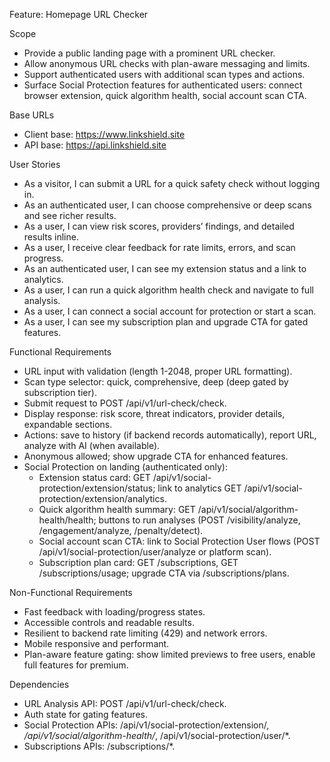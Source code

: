 Feature: Homepage URL Checker

Scope
- Provide a public landing page with a prominent URL checker.
- Allow anonymous URL checks with plan-aware messaging and limits.
- Support authenticated users with additional scan types and actions.
- Surface Social Protection features for authenticated users: connect browser extension, quick algorithm health, social account scan CTA.

Base URLs
- Client base: https://www.linkshield.site
- API base: https://api.linkshield.site

User Stories
- As a visitor, I can submit a URL for a quick safety check without logging in.
- As an authenticated user, I can choose comprehensive or deep scans and see richer results.
- As a user, I can view risk scores, providers’ findings, and detailed results inline.
- As a user, I receive clear feedback for rate limits, errors, and scan progress.
- As an authenticated user, I can see my extension status and a link to analytics.
- As a user, I can run a quick algorithm health check and navigate to full analysis.
- As a user, I can connect a social account for protection or start a scan.
- As a user, I can see my subscription plan and upgrade CTA for gated features.

Functional Requirements
- URL input with validation (length 1-2048, proper URL formatting).
- Scan type selector: quick, comprehensive, deep (deep gated by subscription tier).
- Submit request to POST /api/v1/url-check/check.
- Display response: risk score, threat indicators, provider details, expandable sections.
- Actions: save to history (if backend records automatically), report URL, analyze with AI (when available).
- Anonymous allowed; show upgrade CTA for enhanced features.
- Social Protection on landing (authenticated only):
  - Extension status card: GET /api/v1/social-protection/extension/status; link to analytics GET /api/v1/social-protection/extension/analytics.
  - Quick algorithm health summary: GET /api/v1/social/algorithm-health/health; buttons to run analyses (POST /visibility/analyze, /engagement/analyze, /penalty/detect).
  - Social account scan CTA: link to Social Protection User flows (POST /api/v1/social-protection/user/analyze or platform scan).
  - Subscription plan card: GET /subscriptions, GET /subscriptions/usage; upgrade CTA via /subscriptions/plans.

Non-Functional Requirements
- Fast feedback with loading/progress states.
- Accessible controls and readable results.
- Resilient to backend rate limiting (429) and network errors.
- Mobile responsive and performant.
- Plan-aware feature gating: show limited previews to free users, enable full features for premium.

Dependencies
- URL Analysis API: POST /api/v1/url-check/check.
- Auth state for gating features.
- Social Protection APIs: /api/v1/social-protection/extension/*, /api/v1/social/algorithm-health/*, /api/v1/social-protection/user/*.
- Subscriptions APIs: /subscriptions/*.